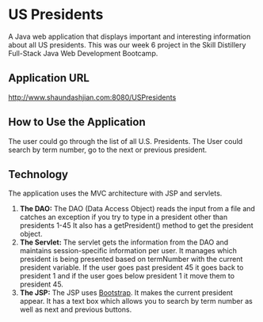 # US Presidents
A Java web application that displays important and interesting information about all US presidents. This was our week 6 project in the Skill Distillery Full-Stack Java Web Development Bootcamp.

## Application URL
http://www.shaundashjian.com:8080/USPresidents

## How to Use the Application
The user could go through the list of all U.S. Presidents. The User could search by term number, go to the next or previous president.

## Technology
The application uses the MVC architecture with JSP and servlets.

1. **The DAO:**
The DAO (Data Access Object) reads the input from a file and catches an exception if you try to type in a president other than presidents 1-45
It also has a getPresident() method to get the president object.
2. **The Servlet:**
The servlet gets the information from the DAO and maintains session-specific information per user. It manages which president is being presented based on termNumber with the current president variable. If the user goes past president 45 it goes back to president 1 and if the user goes below president 1 it move them to president 45.
3. **The JSP:**
The JSP uses [Bootstrap](http://getbootstrap.com). It makes the current president appear. It has a text box which allows you to search by term number as well as next and previous buttons.

